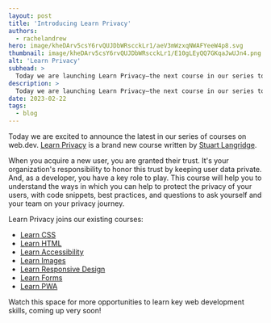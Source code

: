 ```yaml
---
layout: post
title: 'Introducing Learn Privacy'
authors: 
  - rachelandrew
hero: image/kheDArv5csY6rvQUJDbWRscckLr1/aeV3mWzxqNWAFYeeW4p8.svg
thumbnail: image/kheDArv5csY6rvQUJDbWRscckLr1/E10gLEyQQ7GKqaJwUJn4.png
alt: 'Learn Privacy'
subhead: >
  Today we are launching Learn Privacy—the next course in our series to help get you up to speed with modern web development.
description: >
  Today we are launching Learn Privacy—the next course in our series to help get you up to speed with modern web development.
date: 2023-02-22
tags:
  - blog
---
```


Today we are excited to announce the latest in our series of courses on web.dev. [Learn Privacy](/learn/privacy/) is a brand new course written by [Stuart Langridge](https://twitter.com/sil).

When you acquire a new user, you are granted their trust. It's your organization's responsibility to honor this trust by keeping
user data private. And, as a developer, you have a key role to play. This course will help you to understand the ways in which you can help to protect the privacy of your users, with code snippets, best practices, and questions to ask yourself and your team on your privacy journey.

Learn Privacy joins our existing courses:

- [Learn CSS](/learn/css/)
- [Learn HTML](/learn/html/)
- [Learn Accessibility](/learn/accessibility)
- [Learn Images](/learn/images/)
- [Learn Responsive Design](/learn/design/)
- [Learn Forms](/learn/forms/)
- [Learn PWA](/learn/pwa/)


Watch this space for more opportunities to learn key web development skills, coming up very soon!
